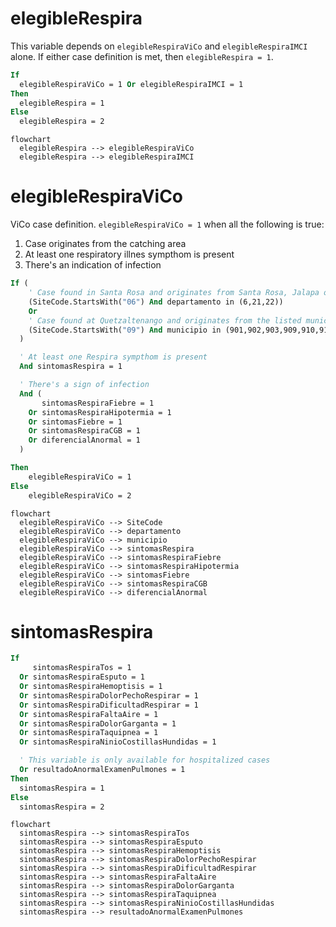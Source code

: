 # elegibleRespira

This variable depends on `elegibleRespiraViCo` and `elegibleRespiraIMCI` alone.
If either case definition is met, then `elegibleRespira = 1`.

```vb
If
  elegibleRespiraViCo = 1 Or elegibleRespiraIMCI = 1
Then
  elegibleRespira = 1
Else
  elegibleRespira = 2
```

```mermaid
flowchart
  elegibleRespira --> elegibleRespiraViCo
  elegibleRespira --> elegibleRespiraIMCI
```



# elegibleRespiraViCo

ViCo case definition. `elegibleRespiraViCo = 1` when all the following is true:
1. Case originates from the catching area
2. At least one respiratory illnes sympthom is present
3. There's an indication of infection

```vb
If (
    ' Case found in Santa Rosa and originates from Santa Rosa, Jalapa or Jutiapa
    (SiteCode.StartsWith("06") And departamento in (6,21,22))
    Or
    ' Case found at Quetzaltenango and originates from the listed municipios
    (SiteCode.StartsWith("09") And municipio in (901,902,903,909,910,911,913,914,916,923))
  )

  ' At least one Respira sympthom is present
  And sintomasRespira = 1

  ' There's a sign of infection
  And (
       sintomasRespiraFiebre = 1
    Or sintomasRespiraHipotermia = 1
    Or sintomasFiebre = 1
    Or sintomasRespiraCGB = 1
    Or diferencialAnormal = 1
  )

Then
    elegibleRespiraViCo = 1
Else
    elegibleRespiraViCo = 2
```

```mermaid
flowchart
  elegibleRespiraViCo --> SiteCode
  elegibleRespiraViCo --> departamento
  elegibleRespiraViCo --> municipio
  elegibleRespiraViCo --> sintomasRespira
  elegibleRespiraViCo --> sintomasRespiraFiebre
  elegibleRespiraViCo --> sintomasRespiraHipotermia
  elegibleRespiraViCo --> sintomasFiebre
  elegibleRespiraViCo --> sintomasRespiraCGB
  elegibleRespiraViCo --> diferencialAnormal
```



# sintomasRespira

```vb
If
     sintomasRespiraTos = 1
  Or sintomasRespiraEsputo = 1
  Or sintomasRespiraHemoptisis = 1
  Or sintomasRespiraDolorPechoRespirar = 1
  Or sintomasRespiraDificultadRespirar = 1
  Or sintomasRespiraFaltaAire = 1
  Or sintomasRespiraDolorGarganta = 1
  Or sintomasRespiraTaquipnea = 1
  Or sintomasRespiraNinioCostillasHundidas = 1

  ' This variable is only available for hospitalized cases
  Or resultadoAnormalExamenPulmones = 1
Then
  sintomasRespira = 1
Else
  sintomasRespira = 2
```

```mermaid
flowchart
  sintomasRespira --> sintomasRespiraTos
  sintomasRespira --> sintomasRespiraEsputo
  sintomasRespira --> sintomasRespiraHemoptisis
  sintomasRespira --> sintomasRespiraDolorPechoRespirar
  sintomasRespira --> sintomasRespiraDificultadRespirar
  sintomasRespira --> sintomasRespiraFaltaAire
  sintomasRespira --> sintomasRespiraDolorGarganta
  sintomasRespira --> sintomasRespiraTaquipnea
  sintomasRespira --> sintomasRespiraNinioCostillasHundidas
  sintomasRespira --> resultadoAnormalExamenPulmones
```
